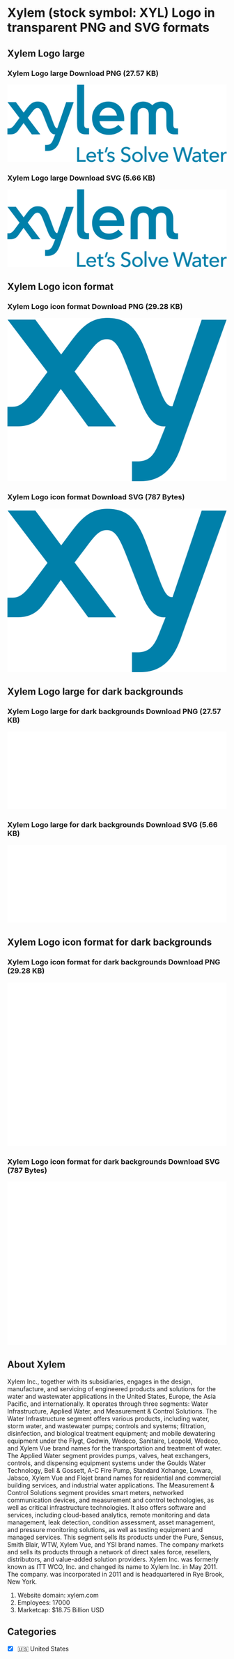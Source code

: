 # Xylem (stock symbol: XYL) Logo in transparent PNG and SVG formats

## Xylem Logo large

### Xylem Logo large Download PNG (27.57 KB)

![Xylem Logo large Download PNG (27.57 KB)](/img/orig/XYL_BIG-2583c5d2.png)

### Xylem Logo large Download SVG (5.66 KB)

![Xylem Logo large Download SVG (5.66 KB)](/img/orig/XYL_BIG-4032f18c.svg)

## Xylem Logo icon format

### Xylem Logo icon format Download PNG (29.28 KB)

![Xylem Logo icon format Download PNG (29.28 KB)](/img/orig/XYL-505da0e8.png)

### Xylem Logo icon format Download SVG (787 Bytes)

![Xylem Logo icon format Download SVG (787 Bytes)](/img/orig/XYL-de85a892.svg)

## Xylem Logo large for dark backgrounds

### Xylem Logo large for dark backgrounds Download PNG (27.57 KB)

![Xylem Logo large for dark backgrounds Download PNG (27.57 KB)](/img/orig/XYL_BIG.D-623b3911.png)

### Xylem Logo large for dark backgrounds Download SVG (5.66 KB)

![Xylem Logo large for dark backgrounds Download SVG (5.66 KB)](/img/orig/XYL_BIG.D-e911cef7.svg)

## Xylem Logo icon format for dark backgrounds

### Xylem Logo icon format for dark backgrounds Download PNG (29.28 KB)

![Xylem Logo icon format for dark backgrounds Download PNG (29.28 KB)](/img/orig/XYL.D-bbeff5c1.png)

### Xylem Logo icon format for dark backgrounds Download SVG (787 Bytes)

![Xylem Logo icon format for dark backgrounds Download SVG (787 Bytes)](/img/orig/XYL.D-948fd60a.svg)

## About Xylem

Xylem Inc., together with its subsidiaries, engages in the design, manufacture, and servicing of engineered products and solutions for the water and wastewater applications in the United States, Europe, the Asia Pacific, and internationally. It operates through three segments: Water Infrastructure, Applied Water, and Measurement & Control Solutions. The Water Infrastructure segment offers various products, including water, storm water, and wastewater pumps; controls and systems; filtration, disinfection, and biological treatment equipment; and mobile dewatering equipment under the Flygt, Godwin, Wedeco, Sanitaire, Leopold, Wedeco, and Xylem Vue brand names for the transportation and treatment of water. The Applied Water segment provides pumps, valves, heat exchangers, controls, and dispensing equipment systems under the Goulds Water Technology, Bell & Gossett, A-C Fire Pump, Standard Xchange, Lowara, Jabsco, Xylem Vue and Flojet brand names for residential and commercial building services, and industrial water applications. The Measurement & Control Solutions segment provides smart meters, networked communication devices, and measurement and control technologies, as well as critical infrastructure technologies. It also offers software and services, including cloud-based analytics, remote monitoring and data management, leak detection, condition assessment, asset management, and pressure monitoring solutions, as well as testing equipment and managed services. This segment sells its products under the Pure, Sensus, Smith Blair, WTW, Xylem Vue, and YSI brand names. The company markets and sells its products through a network of direct sales force, resellers, distributors, and value-added solution providers. Xylem Inc. was formerly known as ITT WCO, Inc. and changed its name to Xylem Inc. in May 2011. The company. was incorporated in 2011 and is headquartered in Rye Brook, New York.

1. Website domain: xylem.com
2. Employees: 17000
3. Marketcap: $18.75 Billion USD


## Categories
- [x] 🇺🇸 United States

